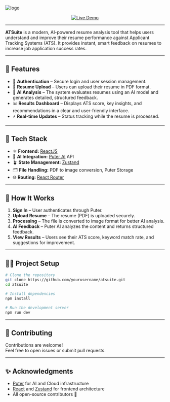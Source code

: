 ![logo](https://github.com/user-attachments/assets/1394e73f-be69-474f-9a69-fc49e97c8764)

<p align="center">
  <a href="https://atsuite.netlify.app/" target="_blank">
    <img src="https://img.shields.io/badge/DEMO-LIVE-brightgreen?style=for-the-badge&logo=vercel" alt="Live Demo"/>
  </a>
</p>


---

**ATSuite** is a modern, AI-powered resume analysis tool that helps users understand and improve their resume performance against Applicant Tracking Systems (ATS). It provides instant, smart feedback on resumes to increase job application success rates.

---

## 🚀 Features

- 🔐 **Authentication** – Secure login and user session management.  
- 📄 **Resume Upload** – Users can upload their resume in PDF format.  
- 🤖 **AI Analysis** – The system evaluates resumes using an AI model and generates detailed, structured feedback.  
- 📊 **Results Dashboard** – Displays ATS score, key insights, and recommendations in a clear and user-friendly interface.  
- ⚡ **Real-time Updates** – Status tracking while the resume is processed.  

---

## 🧰 Tech Stack

- ⚛️ **Frontend:** [ReactJS](https://react.dev/)  
- 🧠 **AI Integration:** [Puter AI](https://puter.com/) API  
- 🪴 **State Management:** [Zustand](https://zustand-demo.pmnd.rs/)  
- 🗂️ **File Handling:** PDF to image conversion, Puter Storage
- 🌐 **Routing:** [React Router](https://reactrouter.com/)  

---

## 🧭 How It Works

1. **Sign In** – User authenticates through Puter.  
2. **Upload Resume** – The resume (PDF) is uploaded securely.  
3. **Processing** – The file is converted to image format for better AI analysis.  
4. **AI Feedback** – Puter AI analyzes the content and returns structured feedback.  
5. **View Results** – Users see their ATS score, keyword match rate, and suggestions for improvement.

---

## 🧑‍💻 Project Setup

```bash
# Clone the repository
git clone https://github.com/yourusername/atsuite.git
cd atsuite

# Install dependencies
npm install

# Run the development server
npm run dev
```


---


## 🤝 Contributing

Contributions are welcome!  
Feel free to open issues or submit pull requests.

---


## ✨ Acknowledgments

- [Puter](https://puter.com/) for AI and Cloud infrastructure  
- [React](https://react.dev/) and [Zustand](https://zustand-demo.pmnd.rs/) for frontend architecture  
- All open-source contributors 💙
